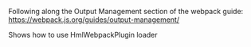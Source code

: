 Following along the Output Management section of the webpack guide: https://webpack.js.org/guides/output-management/

Shows how to use HmlWebpackPlugin loader